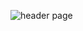 ![header page](https://github.com/DevPikimon/header-page/assets/131951426/c4eff369-cee0-4aef-8859-ccd6c090ecf1)
